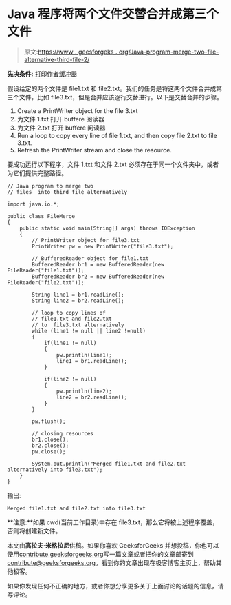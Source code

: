 # Java 程序将两个文件交替合并成第三个文件

> 原文:[https://www . geesforgeks . org/Java-program-merge-two-file-alternative-third-file-2/](https://www.geeksforgeeks.org/java-program-merge-two-files-alternatively-third-file-2/)

**先决条件:** [打印作者](https://www.geeksforgeeks.org/java-io-printwriter-class-java-set-1/)[缓冲器](https://www.geeksforgeeks.org/java-io-bufferedreader-class-java/)

假设给定的两个文件是 file1.txt 和 file2.txt。我们的任务是将这两个文件合并成第三个文件，比如 file3.txt，但是合并应该逐行交替进行。以下是交替合并的步骤。

1.  Create a PrintWriter object for the file 3.txt
2.  为文件 1.txt 打开 buffere 阅读器
3.  为文件 2.txt 打开 buffere 阅读器
4.  Run a loop to copy every line of file 1.txt, and then copy file 2.txt to file 3.txt.
5.  Refresh the PrintWriter stream and close the resource.

要成功运行以下程序，文件 1.txt 和文件 2.txt 必须存在于同一个文件夹中，或者为它们提供完整路径。

```
// Java program to merge two 
// files  into third file alternatively

import java.io.*;

public class FileMerge 
{
    public static void main(String[] args) throws IOException 
    {
        // PrintWriter object for file3.txt
        PrintWriter pw = new PrintWriter("file3.txt");

        // BufferedReader object for file1.txt
        BufferedReader br1 = new BufferedReader(new FileReader("file1.txt"));
        BufferedReader br2 = new BufferedReader(new FileReader("file2.txt"));

        String line1 = br1.readLine();
        String line2 = br2.readLine();

        // loop to copy lines of 
        // file1.txt and file2.txt 
        // to  file3.txt alternatively
        while (line1 != null || line2 !=null)
        {
            if(line1 != null)
            {
                pw.println(line1);
                line1 = br1.readLine();
            }

            if(line2 != null)
            {
                pw.println(line2);
                line2 = br2.readLine();
            }
        }

        pw.flush();

        // closing resources
        br1.close();
        br2.close();
        pw.close();

        System.out.println("Merged file1.txt and file2.txt 
alternatively into file3.txt");
    }
}
```

输出:

```
Merged file1.txt and file2.txt into file3.txt

```

**注意:**如果 cwd(当前工作目录)中存在 file3.txt，那么它将被上述程序覆盖，否则将创建新文件。

本文由**高拉夫·米格拉尼**供稿。如果你喜欢 GeeksforGeeks 并想投稿，你也可以使用[contribute.geeksforgeeks.org](http://www.contribute.geeksforgeeks.org)写一篇文章或者把你的文章邮寄到 contribute@geeksforgeeks.org。看到你的文章出现在极客博客主页上，帮助其他极客。

如果你发现任何不正确的地方，或者你想分享更多关于上面讨论的话题的信息，请写评论。